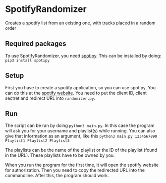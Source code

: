 # SpotifyRandomizer
Creates a spotify list from an existing one, with tracks placed in a random order

## Required packages

To use SpotifyRandomizer, you need [spotipy](https://github.com/plamere/spotipy).
This can be installed by doing: `pip3 install spotipy`

## Setup

First you have to create a spotify application, so you can use spotipy. You can do this at the [spotify website](https://developer.spotify.com/my-applications/). You need to put the client ID, client sectret and redirect URL into `randomizer.py`.

## Run

The script can be ran by doing `python3 main.py`.
In this case the program will ask you for your username and playlist(s) while running.
You can also give that information as an argument, like this `python3 main.py 1234567890 Playlist1 Playlist2 Playlist3`

The playlists can be the name of the playlist or the ID of the playlist (found in the URL). These playlists have to be owned by you.

When you run the program for the first time, it will open the spotify website for authorization. Then you need to copy the redirected URL into the commandline. After this, the program should work.
